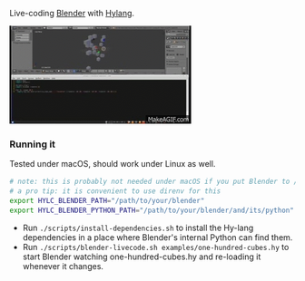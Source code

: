 Live-coding [Blender](http://blender3d.org/) with [Hylang](http://hylang.org/).

[![Quick screencast of Live-coding Blender with Hylang](docs/images/screencast.gif)](https://www.youtube.com/watch?v=vRBdqsaKmuU)

### Running it ###

Tested under macOS, should work under Linux as well.

```bash
# note: this is probably not needed under macOS if you put Blender to /Applications/Blender.app 
# a pro tip: it is convenient to use direnv for this
export HYLC_BLENDER_PATH="/path/to/your/blender"
export HYLC_BLENDER_PYTHON_PATH="/path/to/your/blender/and/its/python"
```

* Run `./scripts/install-dependencies.sh` to install the Hy-lang dependencies in a place where Blender's internal Python can find them.
* Run `./scripts/blender-livecode.sh examples/one-hundred-cubes.hy` to start Blender watching one-hundred-cubes.hy and re-loading it whenever it changes.

